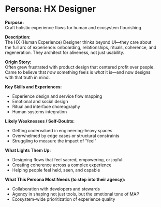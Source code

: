 # Persona: HX Designer

**Purpose:**  
Craft holistic experience flows for human and ecosystem flourishing.

**Description:**  
The HX (Human Experience) Designer thinks beyond UI—they care about the full arc of experience: onboarding, relationships, rituals, coherence, and regeneration. They architect for aliveness, not just usability.

**Origin Story:**  
Often grew frustrated with product design that centered profit over people. Came to believe that *how* something feels is *what* it is—and now designs with that truth in mind.

**Key Skills and Experiences:**
- Experience design and service flow mapping
- Emotional and social design
- Ritual and interface choreography
- Human systems integration

**Likely Weaknesses / Self-Doubts:**
- Getting undervalued in engineering-heavy spaces
- Overwhelmed by edge cases or structural constraints
- Struggling to measure the impact of "feel"

**What Lights Them Up:**
- Designing flows that feel sacred, empowering, or joyful
- Creating coherence across a complex experience
- Helping people feel held, seen, and capable

**What This Persona Most Needs (to step into their agency):**
- Collaboration with developers and stewards
- Agency in shaping not just tools, but the emotional tone of MAP
- Ecosystem-wide prioritization of experience quality